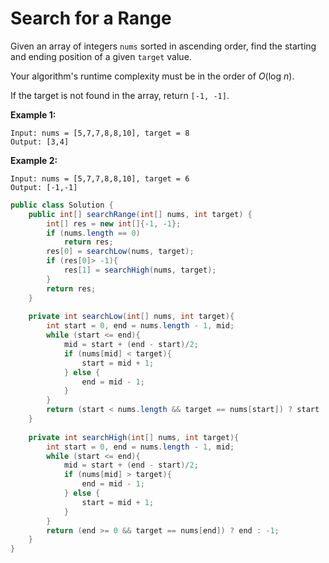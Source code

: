 # Search for a Range

Given an array of integers `nums` sorted in ascending order, find the starting and ending position of a given `target` value.

Your algorithm's runtime complexity must be in the order of _O_(log _n_).

If the target is not found in the array, return `[-1, -1]`.

**Example 1:**

```
Input: nums = [5,7,7,8,8,10], target = 8
Output: [3,4]
```

**Example 2:**

```
Input: nums = [5,7,7,8,8,10], target = 6
Output: [-1,-1]
```

```java
public class Solution {
    public int[] searchRange(int[] nums, int target) {
        int[] res = new int[]{-1, -1};
        if (nums.length == 0)
            return res;        
        res[0] = searchLow(nums, target);
        if (res[0]> -1){
            res[1] = searchHigh(nums, target);            
        }
        return res;
    }
    
    private int searchLow(int[] nums, int target){
        int start = 0, end = nums.length - 1, mid;
        while (start <= end){
            mid = start + (end - start)/2;
            if (nums[mid] < target){
                start = mid + 1;
            } else {
                end = mid - 1;
            }
        }
        return (start < nums.length && target == nums[start]) ? start : -1;
    }
    
    private int searchHigh(int[] nums, int target){
        int start = 0, end = nums.length - 1, mid;
        while (start <= end){
            mid = start + (end - start)/2;
            if (nums[mid] > target){
                end = mid - 1;
            } else {                
                start = mid + 1;
            }
        }
        return (end >= 0 && target == nums[end]) ? end : -1;
    }
}
```
